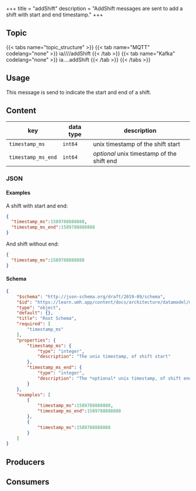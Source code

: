 +++
title = "addShift"
description = "AddShift messages are sent to add a shift with start and end timestamp." 
+++

## Topic

{{< tabs name="topic_structure" >}}
{{< tab name="MQTT" codelang="none" >}}
ia/<customerID>/<location>/<AssetID>/addShift
{{< /tab >}}
{{< tab name="Kafka" codelang="none" >}}
ia.<customerID>.<location>.<AssetID>.addShift
{{< /tab >}}
{{< /tabs >}}

## Usage

This message is send to indicate the start and end of a shift.

## Content


| key                | data type | description                                |
|--------------------|-----------|--------------------------------------------|
| `timestamp_ms`     | `int64`   | unix timestamp of the shift start          |
| `timestamp_ms_end` | `int64`   | *optional* unix timestamp of the shift end |

### JSON

#### Examples

A shift with start and end:
```json
{
  "timestamp_ms":1589788888888,
  "timestamp_ms_end":1589788888888
}
```

And shift without end:
```json
{
  "timestamp_ms":1589788888888
}
```

#### Schema

```json
{
    "$schema": "http://json-schema.org/draft/2019-09/schema",
    "$id": "https://learn.umh.app/content/docs/architecture/datamodel/messages/scrapCount.json",
    "type": "object",
    "default": {},
    "title": "Root Schema",
    "required": [
        "timestamp_ms"
    ],
    "properties": {
        "timestamp_ms": {
            "type": "integer",
            "description": "The unix timestamp, of shift start"
        },
        "timestamp_ms_end": {
            "type": "integer",
            "description": "The *optional* unix timestamp, of shift end"
        }
    },
    "examples": [
        {
            "timestamp_ms":1589788888888,
            "timestamp_ms_end":1589788888888
        },
        {
            "timestamp_ms":1589788888888
        }
    ]
}
```

## Producers

## Consumers
